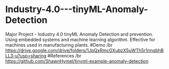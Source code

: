 # Industry-4.0---tinyML-Anomaly-Detection
Major Project - Industry 4.0 tinyML Anomaly Detection and prevention. Using embedded systems and machine learning algorithm. Effective for machines used in manufacturing plants.
#Demo /br
https://drive.google.com/drive/folders/1JpQxRmcGXubzX5uWTh5r1nnqbhBLL3-u?usp=sharing
#References /br
https://github.com/ShawnHymel/tinyml-example-anomaly-detection
